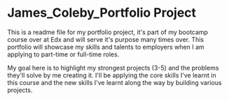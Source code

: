 # James_Coleby_Portfolio Project

This is a readme file for my portfolio project, it's part of my bootcamp course over at Edx and will serve it's purpose many times over. This portfolio will showcase my skills and talents to employers when I am applying to part-time or full-time roles.

My goal here is to highlight my strongest projects (3-5) and the problems they'll solve by me creating it. I'll be applying the core skills I've learnt in this course and the new skills I've learnt along the way by building various projects.
